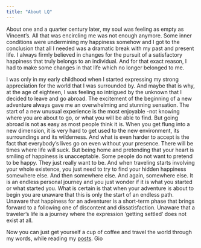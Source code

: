 ```yaml
---
title: "About LQ"
---
```


About one and a quarter century later, my soul was feeling as empty as Vincent’s. All that was encircling me was not enough anymore. Some inner conditions were undermining my happiness somehow and I got to the conclusion that all I needed was a dramatic break with my past and present life. I always firmly believed in changes for the pursuit of a satisfactory happiness that truly belongs to an individual. And for that exact reason, I had to make some changes in that life which no longer belonged to me.

I was only in my early childhood when I started expressing my strong appreciation for the world that I was surrounded by. And maybe that is why, at the age of eighteen, I was feeling so intrigued by the unknown that I decided to leave and go abroad. The excitement of the beginning of a new adventure always gave me an overwhelming and stunning sensation. The start of a new unusual experience is the most enjoyable -not knowing where you are about to go, or what you will be able to find. But going abroad is not as easy as most people think it is. When you get flung into a new dimension, it is very hard to get used to the new environment, its surroundings and its wilderness. And what is even harder to accept is the fact that everybody’s lives go on even without your presence. There will be times where life will suck. But being home and pretending that your heart is smiling of happiness is unacceptable. Some people do not want to pretend to be happy. They just really want to be. And when traveling starts involving your whole existence, you just need to try to find your hidden happiness somewhere else. And then somewhere else. And again, somewhere else. It is an endless personal journey and you just wonder if it is what you started or what started you. What is certain is that when your adventure is about to begin you are unaware that this is only the start of an endless path. Unaware that happiness for an adventurer is a short-term phase that brings forward to a following one of discontent and dissatisfaction. Unaware that a traveler’s life is a journey where the expression ‘getting settled’ does not exist at all.

Now you can just get yourself a cup of coffee and travel the world through my words, while reading my [posts](/blog).
<span class='author'>Gio</span>